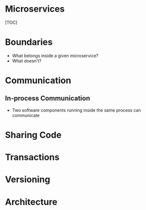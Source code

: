 # Microservices

[TOC]

# Boundaries

- What belongs inside a given microservice?
- What doesn't?

# Communication

## In-process Communication

- Two software components running inside the same process can communicate

# Sharing Code

# Transactions

# Versioning

# Architecture

